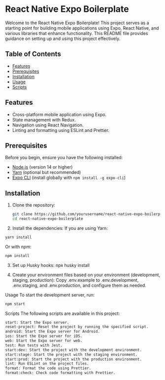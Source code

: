 # React Native Expo Boilerplate

Welcome to the React Native Expo Boilerplate! This project serves as a starting point for building mobile applications using Expo, React Native, and various libraries that enhance functionality. This README file provides guidance on setting up and using this project effectively.

## Table of Contents

- [Features](#features)
- [Prerequisites](#prerequisites)
- [Installation](#installation)
- [Usage](#usage)
- [Scripts](#scripts)

## Features

- Cross-platform mobile application using Expo.
- State management with Redux.
- Navigation using React Navigation.
- Linting and formatting using ESLint and Prettier.

## Prerequisites

Before you begin, ensure you have the following installed:

- [Node.js](https://nodejs.org/en/) (version 14 or higher)
- [Yarn](https://classic.yarnpkg.com/lang/en/docs/install/#windows-stable) (optional but recommended)
- [Expo CLI](https://docs.expo.dev/get-started/installation/) (install globally with `npm install -g expo-cli`)

## Installation

1. Clone the repository:

   ```bash
   git clone https://github.com/yourusername/react-native-expo-boilerplate.git
   cd react-native-expo-boilerplate
   ```

2. Install the dependencies:
   If you are using Yarn:

```bash
yarn install
```

Or with npm:

```bash
npm install

```

3. Set up Husky hooks:
   npx husky install

4. Create your environment files based on your environment (development, staging, production):
   Copy .env.example to .env.development, .env.staging, and .env.production, and configure them as needed.

Usage
To start the development server, run:

```bash
npm start
```

Scripts
The following scripts are available in this project:

```bash
start: Start the Expo server.
reset-project: Reset the project by running the specified script.
android: Start the Expo server for Android.
ios: Start the Expo server for iOS.
web: Start the Expo server for web.
test: Run tests with Jest.
start:dev: Start the project with the development environment.
start:stage: Start the project with the staging environment.
start:prod: Start the project with the production environment.
lint: Run ESLint on the project files.
format: Format the code using Prettier.
format:check: Check code formatting with Prettier.
```
